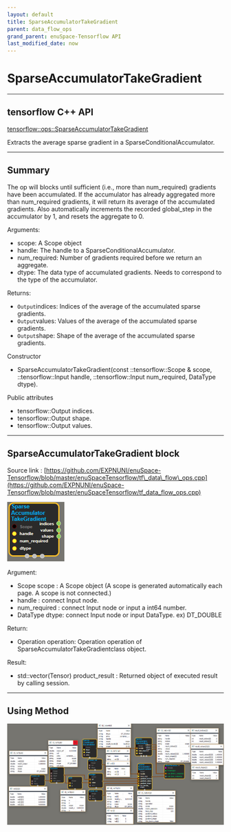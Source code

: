```yaml
--- 
layout: default 
title: SparseAccumulatorTakeGradient 
parent: data_flow_ops 
grand_parent: enuSpace-Tensorflow API 
last_modified_date: now 
--- 
```


# SparseAccumulatorTakeGradient

---

## tensorflow C++ API

[tensorflow::ops::SparseAccumulatorTakeGradient](https://www.tensorflow.org/api_docs/cc/class/tensorflow/ops/sparse-accumulator-take-gradient)

Extracts the average sparse gradient in a SparseConditionalAccumulator.

---

## Summary

The op will blocks until sufficient \(i.e., more than num\_required\) gradients have been accumulated. If the accumulator has already aggregated more than num\_required gradients, it will return its average of the accumulated gradients. Also automatically increments the recorded global\_step in the accumulator by 1, and resets the aggregate to 0.

Arguments:

* scope: A Scope object
* handle: The handle to a SparseConditionalAccumulator.
* num\_required: Number of gradients required before we return an aggregate.
* dtype: The data type of accumulated gradients. Needs to correspond to the type of the accumulator.

Returns:

* `Output`indices: Indices of the average of the accumulated sparse gradients.
* `Output`values: Values of the average of the accumulated sparse gradients.
* `Output`shape: Shape of the average of the accumulated sparse gradients.

Constructor

* SparseAccumulatorTakeGradient\(const ::tensorflow::Scope & scope, ::tensorflow::Input handle, ::tensorflow::Input num\_required, DataType dtype\).

Public attributes

* tensorflow::Output indices.
* tensorflow::Output shape.
* tensorflow::Output values.

---

## SparseAccumulatorTakeGradient block

Source link : [https://github.com/EXPNUNI/enuSpace-Tensorflow/blob/master/enuSpaceTensorflow/tf\_data\_flow\_ops.cpp](https://github.com/EXPNUNI/enuSpace-Tensorflow/blob/master/enuSpaceTensorflow/tf_data_flow_ops.cpp)

![](./assets/dataflow_SparseAccumulatorTakeGradient_Symbol.png)

Argument:

* Scope scope : A Scope object \(A scope is generated automatically each page. A scope is not connected.\)
* handle : connect Input node.
* num\_required : connect Input node or input a int64 number.
* DataType  dtype: connect Input node or input DataType. ex\) DT\_DOUBLE

Return:

* Operation operation: Operation operation of SparseAccumulatorTakeGradientclass object.

Result:

* std::vector\(Tensor\) product\_result : Returned object of executed result by calling session.

---

## Using Method

![](./assets/dataflow_SparseConditionalAccumulator_Method.png)

